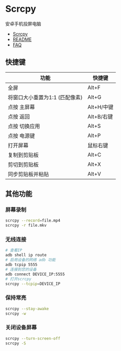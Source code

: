 # Scrcpy

安卓手机投屏电脑

- [Scrcpy](https://github.com/Genymobile/scrcpy/)
- [README](https://github.com/Genymobile/scrcpy/wiki/README.zh-Hans)
- [FAQ](https://github.com/Genymobile/scrcpy/wiki/FAQ.zh-Hans)

## 快捷键

功能|快捷键
-|-
全屏|Alt+F
将窗口大小重置为1:1 (匹配像素)|Alt+G
点按 主屏幕|Alt+H/中键
点按 返回|Alt+B/右键
点按 切换应用|Alt+S
点按 电源键|Alt+P
打开屏幕|鼠标右键
复制到剪贴板|Alt+C
剪切到剪贴板|Alt+X
同步剪贴板并粘贴|Alt+V

## 其他功能

### 屏幕录制

```bash
scrcpy --record=file.mp4
scrcpy -r file.mkv
```

### 无线连接

``` bash
# 查看IP
adb shell ip route
# 启用设备的网络 adb 功能
adb tcpip 5555
# 连接到您的设备
adb connect DEVICE_IP:5555
# 打开scrcpy
scrcpy --tcpip=DEVICE_IP
```

### 保持常亮

```bash
scrcpy --stay-awake
scrcpy -w
```

### 关闭设备屏幕

```bash
scrcpy --turn-screen-off
scrcpy -S
```
